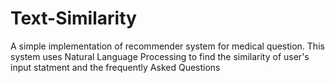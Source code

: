 # Text-Similarity
A simple implementation of recommender system for medical question. This system uses Natural Language Processing to find the similarity of user's input statment and the frequently Asked Questions
